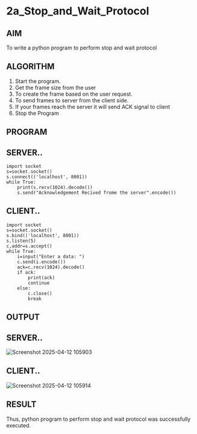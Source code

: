 # 2a_Stop_and_Wait_Protocol
## AIM 
To write a python program to perform stop and wait protocol
## ALGORITHM
1. Start the program.
2. Get the frame size from the user
3. To create the frame based on the user request.
4. To send frames to server from the client side.
5. If your frames reach the server it will send ACK signal to client
6. Stop the Program
## PROGRAM
## SERVER.. 
```
import socket
s=socket.socket()
s.connect(('localhost', 8001))
while True:
    print(s.recv(1024).decode())  
    s.send("Acknowledgement Recived frome the server".encode())
```
## CLIENT..
```
import socket
s=socket.socket()
s.bind(('localhost', 8001))
s.listen(5)
c,addr=s.accept()
while True:
    i=input("Enter a data: ") 
    c.send(i.encode())
    ack=c.recv(1024).decode()
    if ack:
        print(ack)  
        continue
    else:
        c.close()
        break
```
## OUTPUT
## SERVER.. 
![Screenshot 2025-04-12 105903](https://github.com/user-attachments/assets/01b6a94e-d9e2-4e33-8bec-793fafcda8ea)
## CLIENT..
![Screenshot 2025-04-12 105914](https://github.com/user-attachments/assets/550023d9-ed41-4f5f-a915-dc47fa2ccfc7)
## RESULT
Thus, python program to perform stop and wait protocol was successfully executed.
